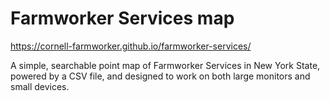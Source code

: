 # Farmworker Services map

https://cornell-farmworker.github.io/farmworker-services/

A simple, searchable point map of Farmworker Services in New York State, powered by a CSV file, and designed to work on both large monitors and small devices.
